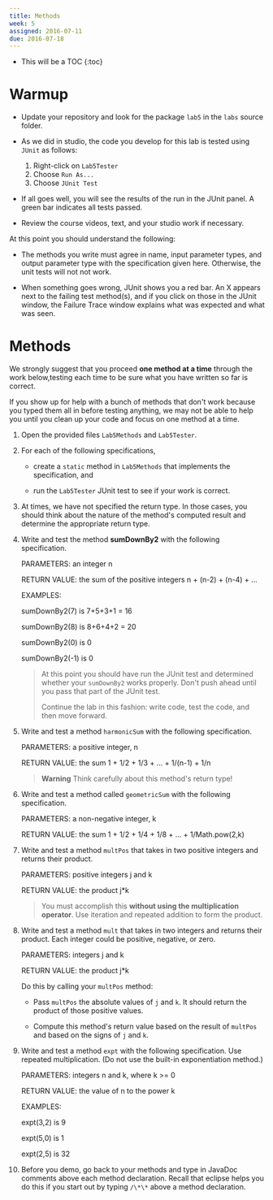 ```yaml
---
title: Methods
week: 5
assigned: 2016-07-11
due: 2016-07-18
---
```


* This will be a TOC
{:toc}

# Warmup

* Update your repository and look for the package `lab5` in the `labs` source folder.

* As we did in studio, the code you develop for this lab is tested using `JUnit` as follows:

    1. Right-click on `Lab5Tester`
    2. Choose `Run As...`
    3. Choose `JUnit Test`

* If all goes well, you will see the results of the run in the JUnit panel. A green bar indicates all tests passed.

* Review the course videos, text, and your studio work if necessary.

At this point you should understand the following:

* The methods you write must agree in name, input parameter types, and output parameter type with the specification given here.  Otherwise, the unit tests will not not work.

* When something goes wrong, JUnit shows you a red bar.  An X appears next to the failing test method(s), and if you click on those in the JUnit window, the Failure Trace window explains what was expected and what was seen.

# Methods

We strongly suggest that you proceed **one method at a time** through the work below,testing each time to be sure what you have written so far is correct.

If you show up for help with a bunch of methods that don't work because you typed them all in before testing anything, we may not be able to help you until you clean up your code and focus on one method at a time.


1. Open the provided files `Lab5Methods` and `Lab5Tester`.

2. For each of the following specifications,

	* create a `static` method in `Lab5Methods` that implements the specification, and
    
	* run the `Lab5Tester` JUnit test to see if your work is correct.

3. At times, we have not specified the return type.  In those cases, you should think about the nature of the method's computed result and determine the appropriate return type.

4. Write and test the method **sumDownBy2** with the following specification.

	PARAMETERS:   an integer n

	RETURN VALUE: the sum of the positive integers n + (n-2) + (n-4) + ...

	EXAMPLES:     

	sumDownBy2(7) is 7+5+3+1 = 16

	sumDownBy2(8) is 8+6+4+2 = 20

	sumDownBy2(0) is 0

	sumDownBy2(-1) is 0

	> At this point you should have run the JUnit test and determined whether your `sumDownBy2` works properly.  Don't push ahead until you pass that part of
	> the JUnit test.
	>
	>Continue the lab in this fashion:  write code, test the code, and then move forward.

5. Write and test a method `harmonicSum` with the following specification.

	PARAMETERS:   a positive integer, n

	RETURN VALUE: the sum 1 + 1/2 + 1/3 + ... + 1/(n-1) + 1/n

	> **Warning** Think carefully about this method's return type!

6. Write and test a method called `geometricSum` with the following specification.

	PARAMETERS:   a non-negative integer, k

	RETURN VALUE: the sum 1 + 1/2 + 1/4 + 1/8 + ... + 1/Math.pow(2,k)

7. Write and test a method `multPos` that takes in two positive integers and returns their product.

	PARAMETERS:   positive integers j and k

	RETURN VALUE: the product j*k

	>You must accomplish this **without using the multiplication operator**. Use iteration and repeated addition to form the product.

8. Write and test a method `mult` that takes in two integers and returns their product. Each integer could be positive, negative, or zero.

	PARAMETERS:   integers j and k

	RETURN VALUE: the product j*k

	Do this by calling your `multPos` method:

	* Pass `multPos` the absolute values of `j` and `k`.  It should return the product of those positive values.

	* Compute this method's return value based on the result of `multPos` and based on the signs of `j` and `k`.

9. Write and test a method `expt` with the following specification.  Use repeated multiplication. (Do not use the built-in exponentiation method.)

	PARAMETERS:   integers n and k, where k >= 0

	RETURN VALUE: the value of n to the power k

	EXAMPLES:     

	expt(3,2) is 9

	expt(5,0) is 1

	expt(2,5) is 32


10. Before you demo, go back to your methods and type in JavaDoc comments above each method declaration.   Recall that eclipse helps you do this if you start out by typing `/\*\*` above a method declaration.
